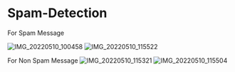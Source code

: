 # Spam-Detection



For Spam Message

![IMG_20220510_100458](https://user-images.githubusercontent.com/96677288/167564221-566b4627-a5e0-4776-a0e9-c60ae06077a9.JPG)
![IMG_20220510_115522](https://user-images.githubusercontent.com/96677288/167564531-c6d7e799-3ed7-495b-a924-4725412ec492.JPG)


For Non Spam Message
![IMG_20220510_115321](https://user-images.githubusercontent.com/96677288/167564636-b63afcea-7030-4678-9741-76f7cc722fed.JPG)
![IMG_20220510_115504](https://user-images.githubusercontent.com/96677288/167564686-f39dfb0e-82c0-425e-a9c0-baebd85d8553.JPG)




